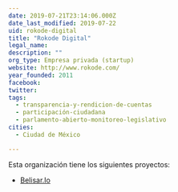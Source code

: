 ```yaml
---
date: 2019-07-21T23:14:06.000Z
date_last_modified: 2019-07-22
uid: rokode-digital
title: "Rokode Digital"
legal_name: 
description: ""
org_type: Empresa privada (startup)
website: http://www.rokode.com/
year_founded: 2011
facebook: 
twitter: 
tags:
  - transparencia-y-rendicion-de-cuentas
  - participación-ciudadana
  - parlamento-abierto-monitoreo-legislativo
cities: 
  - Ciudad de México

---
```


Esta organización tiene los siguientes proyectos:

- [Belisar.Io](/i/belisar-io.html)
